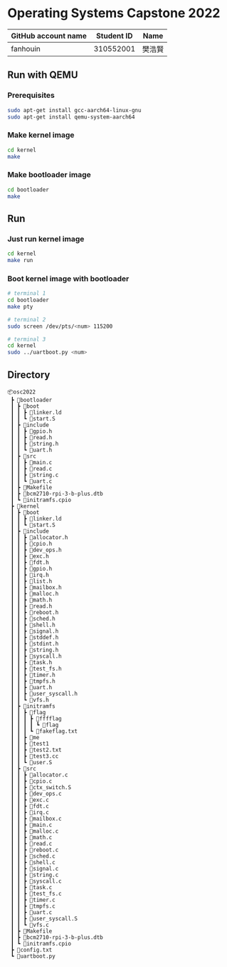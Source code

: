# Operating Systems Capstone 2022

|GitHub account name|Student ID|Name|
|---|---|---|
|fanhouin|310552001|樊浩賢|

## Run with QEMU
### Prerequisites
```bash
sudo apt-get install gcc-aarch64-linux-gnu
sudo apt-get install qemu-system-aarch64
```
### Make kernel image
```bash
cd kernel
make
```

### Make bootloader image
```bash
cd bootloader
make
```

## Run
###  Just run kernel image
```bash
cd kernel
make run
```
### Boot kernel image with bootloader
```bash
# terminal 1
cd bootloader
make pty

# terminal 2
sudo screen /dev/pts/<num> 115200

# terminal 3 
cd kernel
sudo ../uartboot.py <num>
```
## Directory
```
📦osc2022
 ┣ 📂bootloader
 ┃ ┣ 📂boot
 ┃ ┃ ┣ 📜linker.ld
 ┃ ┃ ┗ 📜start.S
 ┃ ┣ 📂include
 ┃ ┃ ┣ 📜gpio.h
 ┃ ┃ ┣ 📜read.h
 ┃ ┃ ┣ 📜string.h
 ┃ ┃ ┗ 📜uart.h
 ┃ ┣ 📂src
 ┃ ┃ ┣ 📜main.c
 ┃ ┃ ┣ 📜read.c
 ┃ ┃ ┣ 📜string.c
 ┃ ┃ ┗ 📜uart.c
 ┃ ┣ 📜Makefile
 ┃ ┣ 📜bcm2710-rpi-3-b-plus.dtb
 ┃ ┗ 📜initramfs.cpio
 ┣ 📂kernel
 ┃ ┣ 📂boot
 ┃ ┃ ┣ 📜linker.ld
 ┃ ┃ ┗ 📜start.S
 ┃ ┣ 📂include
 ┃ ┃ ┣ 📜allocator.h
 ┃ ┃ ┣ 📜cpio.h
 ┃ ┃ ┣ 📜dev_ops.h
 ┃ ┃ ┣ 📜exc.h
 ┃ ┃ ┣ 📜fdt.h
 ┃ ┃ ┣ 📜gpio.h
 ┃ ┃ ┣ 📜irq.h
 ┃ ┃ ┣ 📜list.h
 ┃ ┃ ┣ 📜mailbox.h
 ┃ ┃ ┣ 📜malloc.h
 ┃ ┃ ┣ 📜math.h
 ┃ ┃ ┣ 📜read.h
 ┃ ┃ ┣ 📜reboot.h
 ┃ ┃ ┣ 📜sched.h
 ┃ ┃ ┣ 📜shell.h
 ┃ ┃ ┣ 📜signal.h
 ┃ ┃ ┣ 📜stddef.h
 ┃ ┃ ┣ 📜stdint.h
 ┃ ┃ ┣ 📜string.h
 ┃ ┃ ┣ 📜syscall.h
 ┃ ┃ ┣ 📜task.h
 ┃ ┃ ┣ 📜test_fs.h
 ┃ ┃ ┣ 📜timer.h
 ┃ ┃ ┣ 📜tmpfs.h
 ┃ ┃ ┣ 📜uart.h
 ┃ ┃ ┣ 📜user_syscall.h
 ┃ ┃ ┗ 📜vfs.h
 ┃ ┣ 📂initramfs
 ┃ ┃ ┣ 📂flag
 ┃ ┃ ┃ ┣ 📂fffflag
 ┃ ┃ ┃ ┃ ┗ 📜flag   
 ┃ ┃ ┃ ┗ 📜fakeflag.txt
 ┃ ┃ ┣ 📜me
 ┃ ┃ ┣ 📜test1
 ┃ ┃ ┣ 📜test2.txt
 ┃ ┃ ┣ 📜test3.cc
 ┃ ┃ ┗ 📜user.S
 ┃ ┣ 📂src
 ┃ ┃ ┣ 📜allocator.c
 ┃ ┃ ┣ 📜cpio.c
 ┃ ┃ ┣ 📜ctx_switch.S
 ┃ ┃ ┣ 📜dev_ops.c
 ┃ ┃ ┣ 📜exc.c
 ┃ ┃ ┣ 📜fdt.c
 ┃ ┃ ┣ 📜irq.c
 ┃ ┃ ┣ 📜mailbox.c
 ┃ ┃ ┣ 📜main.c
 ┃ ┃ ┣ 📜malloc.c
 ┃ ┃ ┣ 📜math.c
 ┃ ┃ ┣ 📜read.c
 ┃ ┃ ┣ 📜reboot.c
 ┃ ┃ ┣ 📜sched.c
 ┃ ┃ ┣ 📜shell.c
 ┃ ┃ ┣ 📜signal.c
 ┃ ┃ ┣ 📜string.c
 ┃ ┃ ┣ 📜syscall.c
 ┃ ┃ ┣ 📜task.c
 ┃ ┃ ┣ 📜test_fs.c
 ┃ ┃ ┣ 📜timer.c
 ┃ ┃ ┣ 📜tmpfs.c
 ┃ ┃ ┣ 📜uart.c
 ┃ ┃ ┣ 📜user_syscall.S
 ┃ ┃ ┗ 📜vfs.c
 ┃ ┣ 📜Makefile
 ┃ ┣ 📜bcm2710-rpi-3-b-plus.dtb
 ┃ ┗ 📜initramfs.cpio
 ┣ 📜config.txt
 ┗ 📜uartboot.py
```